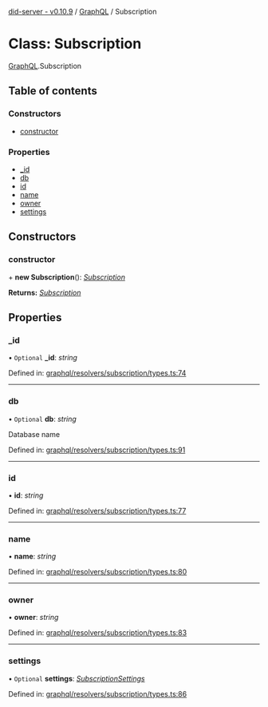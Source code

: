 [did-server - v0.10.9](../README.md) / [GraphQL](../modules/graphql.md) / Subscription

# Class: Subscription

[GraphQL](../modules/graphql.md).Subscription

## Table of contents

### Constructors

- [constructor](graphql.subscription.md#constructor)

### Properties

- [\_id](graphql.subscription.md#_id)
- [db](graphql.subscription.md#db)
- [id](graphql.subscription.md#id)
- [name](graphql.subscription.md#name)
- [owner](graphql.subscription.md#owner)
- [settings](graphql.subscription.md#settings)

## Constructors

### constructor

\+ **new Subscription**(): [*Subscription*](graphql.subscription.md)

**Returns:** [*Subscription*](graphql.subscription.md)

## Properties

### \_id

• `Optional` **\_id**: *string*

Defined in: [graphql/resolvers/subscription/types.ts:74](https://github.com/Puzzlepart/did/blob/dev/server/graphql/resolvers/subscription/types.ts#L74)

___

### db

• `Optional` **db**: *string*

Database name

Defined in: [graphql/resolvers/subscription/types.ts:91](https://github.com/Puzzlepart/did/blob/dev/server/graphql/resolvers/subscription/types.ts#L91)

___

### id

• **id**: *string*

Defined in: [graphql/resolvers/subscription/types.ts:77](https://github.com/Puzzlepart/did/blob/dev/server/graphql/resolvers/subscription/types.ts#L77)

___

### name

• **name**: *string*

Defined in: [graphql/resolvers/subscription/types.ts:80](https://github.com/Puzzlepart/did/blob/dev/server/graphql/resolvers/subscription/types.ts#L80)

___

### owner

• **owner**: *string*

Defined in: [graphql/resolvers/subscription/types.ts:83](https://github.com/Puzzlepart/did/blob/dev/server/graphql/resolvers/subscription/types.ts#L83)

___

### settings

• `Optional` **settings**: [*SubscriptionSettings*](graphql.subscriptionsettings.md)

Defined in: [graphql/resolvers/subscription/types.ts:86](https://github.com/Puzzlepart/did/blob/dev/server/graphql/resolvers/subscription/types.ts#L86)
